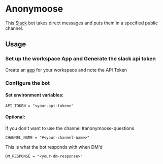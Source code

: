 # Anonymoose
This [Slack](https://slack.com/intl/en-gb/) bot takes direct messages and puts them in a specified public channel.

## Usage
### Set up the workspace App and Generate the slack api token
Create an [app](https://api.slack.com/apps) for your workspace and note the API Token

### Configure the bot

#### Set environment variables:

`API_TOKEN = "<your-api-token>"`</br>

#### Optional:</br>
If you don't want to use the channel #anonymoose-questions

`CHANNEL_NAME = "#<your-channel-name>"`

This is what the bot responds with when DM'd

`DM_RESPONSE = "<your-dm-response>"`

